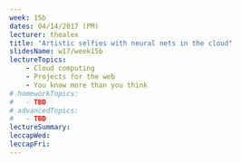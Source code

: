 ```yaml
---
week: 15b
dates: 04/14/2017 (PM)
lecturer: thealex
title: "Artistic selfies with neural nets in the cloud"
slidesName: w17/week15b
lectureTopics:
    - Cloud computing
    - Projects for the web
    - You know more than you think
# homeworkTopics:
#   - TBD
# advancedTopics:
#   - TBD
lectureSummary:
leccapWed:
leccapFri:
---
```

